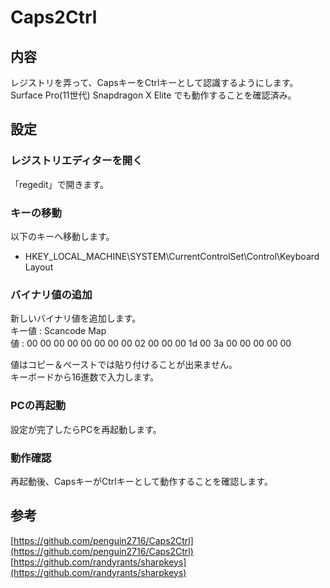 
# Caps2Ctrl

## 内容

レジストリを弄って、CapsキーをCtrlキーとして認識するようにします。  
Surface Pro(11世代) Snapdragon X Elite でも動作することを確認済み。  

## 設定

### レジストリエディターを開く
「regedit」で開きます。  

### キーの移動

以下のキーへ移動します。  
- HKEY_LOCAL_MACHINE\SYSTEM\CurrentControlSet\Control\Keyboard Layout  

### バイナリ値の追加
新しいバイナリ値を追加します。  
キー値 : Scancode Map  
値 : 00 00 00 00 00 00 00 00 02 00 00 00 1d 00 3a 00 00 00 00 00  

値はコピー＆ペーストでは貼り付けることが出来ません。  
キーボードから16進数で入力します。  

### PCの再起動
設定が完了したらPCを再起動します。  


### 動作確認
再起動後、CapsキーがCtrlキーとして動作することを確認します。  


## 参考
[https://github.com/penguin2716/Caps2Ctrl](https://github.com/penguin2716/Caps2Ctrl)  
[https://github.com/randyrants/sharpkeys](https://github.com/randyrants/sharpkeys)  


